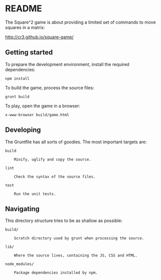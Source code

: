 README
======

The Square^2 game is about providing a limited set of commands to move
squares in a matrix:

http://cr3.github.io/square-game/

Getting started
---------------

To prepare the development environment, install the required dependencies:

```
npm install
```

To build the game, process the source files:

```
grunt build
```

To play, open the game in a browser:

```
x-www-browser build/game.html
```

Developing
----------

The Gruntfile has all sorts of goodies. The most important targets are:

    build

        Minify, uglify and copy the source.

    lint

        Check the syntax of the source files.

    test

        Run the unit tests.

Navigating
----------

This directory structure tries to be as shallow as possible:

    build/

        Scratch directory used by grunt when processing the source.

    lib/

        Where the source lives, containing the JS, CSS and HTML.

    node_modules/

        Package dependencies installed by npm.
